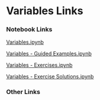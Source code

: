 # Variables Links

### Notebook Links

[Variables.ipynb](https://colab.research.google.com/drive/1PNJf7GbVpO9q3eRkDD-NBJJM_G42Bu9L?usp=sharing)

[Variables - Guided Examples.ipynb](https://colab.research.google.com/drive/1rBYDCqDfFughTtbLIgaaW1Hiq8QP7Nee?usp=sharing)

[Variables - Exercises.ipynb](https://colab.research.google.com/drive/1UMmHVYiKwP4hRSOLVZcvpJZuWpakaeDT?usp=sharing)

[Variables - Exercise Solutions.ipynb](https://colab.research.google.com/drive/1X2XVPBw1d1AZCEGZohPw_JoqQmuc0659?usp=sharing)

### Other Links

